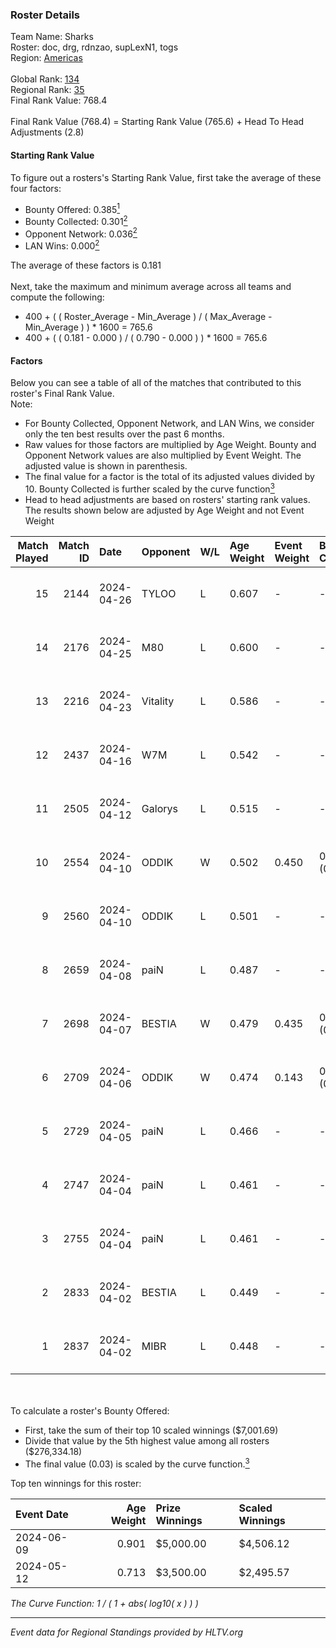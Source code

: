 ### Roster Details<br />
Team Name: Sharks<br />
Roster: doc, drg, rdnzao, supLexN1, togs<br />
Region: [Americas]( ../standings_americas.md)<br />
<br />
Global Rank: [134](../standings_global.md)<br />
Regional Rank: [35]( ../standings_americas.md)<br />
Final Rank Value:  768.4<br />
<br />
Final Rank Value (768.4) = Starting Rank Value (765.6) + Head To Head Adjustments (2.8)<br />

#### Starting Rank Value<br />
To figure out a rosters's Starting Rank Value, first take the average of these four factors:<br />
- Bounty Offered: 0.385[<sup>1</sup>](#table2)
- Bounty Collected: 0.301[<sup>2</sup>](#table1)
- Opponent Network: 0.036[<sup>2</sup>](#table1)
- LAN Wins: 0.000[<sup>2</sup>](#table1)

The average of these factors is 0.181<br />
<br />
Next, take the maximum and minimum average across all teams and compute the following:<br />
- 400 + ( ( Roster_Average - Min_Average ) / ( Max_Average - Min_Average ) ) * 1600 = 765.6
- 400 + ( ( 0.181 - 0.000 ) / ( 0.790 - 0.000 ) ) * 1600 = 765.6


#### Factors<br />
Below you can see a table of all of the matches that contributed to this roster's Final Rank Value.<br />
Note:<br />

- For Bounty Collected, Opponent Network, and LAN Wins, we consider only the ten best results over the past 6 months.
- Raw values for those factors are multiplied by Age Weight. Bounty and Opponent Network values are also multiplied by Event Weight. The adjusted value is shown in parenthesis.
- The final value for a factor is the total of its adjusted values divided by 10. Bounty Collected is further scaled by the curve function[<sup>3</sup>](#curveFunction)
- Head to head adjustments are based on rosters' starting rank values. The results shown below are adjusted by Age Weight and not Event Weight
<span id="table1"></span><br />


| Match Played | Match ID | Date       | Opponent | W/L | Age Weight | Event Weight | Bounty Collected | Opponent Network | LAN Wins  | H2H Adj. | Roster                            |
| -: | -: | :- | :- | :- | :- | :- | :- | :- | :- | -: | :- |
|           15 |     2144 | 2024-04-26 | TYLOO    | L   | 0.607      | -            | -                | -                | -         |    -9.32 | doc, drg, rdnzao, supLexN1, togs  |
|           14 |     2176 | 2024-04-25 | M80      | L   | 0.600      | -            | -                | -                | -         |    -1.03 | doc, drg, rdnzao, supLexN1, togs  |
|           13 |     2216 | 2024-04-23 | Vitality | L   | 0.586      | -            | -                | -                | -         |    -0.04 | doc, drg, rdnzao, supLexN1, togs  |
|           12 |     2437 | 2024-04-16 | W7M      | L   | 0.542      | -            | -                | -                | -         |    -7.15 | doc, drg, rdnzao, supLexN1, togs  |
|           11 |     2505 | 2024-04-12 | Galorys  | L   | 0.515      | -            | -                | -                | -         |    -6.06 | doc, drg, rdnzao, supLexN1, togs  |
|           10 |     2554 | 2024-04-10 | ODDIK    | W   | 0.502      | 0.450        | 0.083 (0.019)    | 0.694 (0.157)    | 0 (0.000) |    11.53 | doc, drg, lukiz, rdnzao, supLexN1 |
|            9 |     2560 | 2024-04-10 | ODDIK    | L   | 0.501      | -            | -                | -                | -         |    -4.29 | doc, drg, lukiz, rdnzao, supLexN1 |
|            8 |     2659 | 2024-04-08 | paiN     | L   | 0.487      | -            | -                | -                | -         |    -0.30 | doc, drg, rdnzao, supLexN1, togs  |
|            7 |     2698 | 2024-04-07 | BESTIA   | W   | 0.479      | 0.435        | 0.114 (0.024)    | 0.740 (0.154)    | 0 (0.000) |    11.77 | doc, drg, rdnzao, supLexN1, togs  |
|            6 |     2709 | 2024-04-06 | ODDIK    | W   | 0.474      | 0.143        | 0.083 (0.006)    | 0.694 (0.047)    | 0 (0.000) |    11.54 | doc, drg, gafolo, supLexN1, togs  |
|            5 |     2729 | 2024-04-05 | paiN     | L   | 0.466      | -            | -                | -                | -         |    -0.24 | doc, drg, gafolo, supLexN1, togs  |
|            4 |     2747 | 2024-04-04 | paiN     | L   | 0.461      | -            | -                | -                | -         |    -0.24 | doc, drg, gafolo, supLexN1, togs  |
|            3 |     2755 | 2024-04-04 | paiN     | L   | 0.461      | -            | -                | -                | -         |    -0.24 | doc, drg, gafolo, supLexN1, togs  |
|            2 |     2833 | 2024-04-02 | BESTIA   | L   | 0.449      | -            | -                | -                | -         |    -2.83 | doc, drg, rdnzao, supLexN1, togs  |
|            1 |     2837 | 2024-04-02 | MIBR     | L   | 0.448      | -            | -                | -                | -         |    -0.30 | doc, drg, rdnzao, supLexN1, togs  |

<br />
<span id="table2"></span><br />
To calculate a roster's Bounty Offered:<br />

- First, take the sum of their top 10 scaled winnings ($7,001.69)
- Divide that value by the 5th highest value among all rosters ($276,334.18)
- The final value (0.03) is scaled by the curve function.[<sup>3</sup>](#curveFunction)

Top ten winnings for this roster:<br />

| Event Date | Age Weight | Prize Winnings | Scaled Winnings |
| :- | -: | :- | :- |
| 2024-06-09 |      0.901 | $5,000.00      | $4,506.12       |
| 2024-05-12 |      0.713 | $3,500.00      | $2,495.57       |


<span id="curveFunction"></span>_The Curve Function: 1 / ( 1 + abs( log10( x ) ) )_<br />

---
_Event data for Regional Standings provided by HLTV.org_<br />
